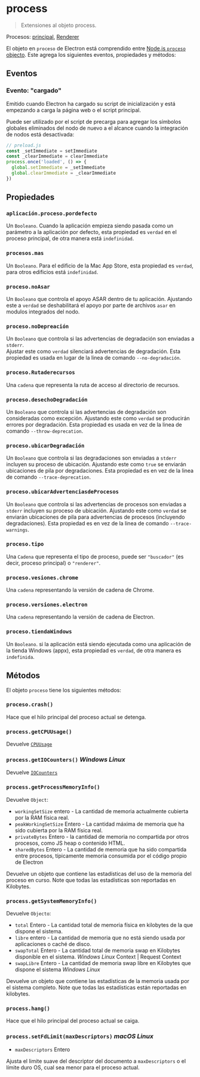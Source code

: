 # process

> Extensiones al objeto process.

Procesos: [principal](../glossary.md#main-process), [Renderer](../glossary.md#renderer-process)

El objeto en `proceso` de Electron está comprendido entre [Node.js `proceso` objecto](https://nodejs.org/api/process.html). Este agrega los siguientes eventos, propiedades y métodos:

## Eventos

### Evento: "cargado"

Emitido cuando Electron ha cargado su script de inicialización y está empezando a carga la página web o el script principal.

Puede ser utilizado por el script de precarga para agregar los símbolos globales eliminados del nodo de nuevo a el alcance cuando la integración de nodos está desactivada:

```javascript
// preload.js
const _setImmediate = setImmediate
const _clearImmediate = clearImmediate
process.once('loaded', () => {
  global.setImmediate = _setImmediate
  global.clearImmediate = _clearImmediate
})
```

## Propiedades

### `aplicación.proceso.pordefecto`

Un `Booleano`. Cuando la aplicación empieza siendo pasada como un parámetro a la aplicación por defecto, esta propiedad es `verdad` en el proceso principal, de otra manera está `indefinidad`.

### `procesos.mas`

Un `Booleano`. Para el edificio de la Mac App Store, esta propiedad es `verdad`, para otros edificios está `indefinidad`.

### `proceso.noAsar`

Un `Booleano` que controla el apoyo ASAR dentro de tu aplicación. Ajustando este a `verdad` se deshabilitará el apoyo por parte de archivos `asar` en modulos integrados del nodo.

### `proceso.noDepreación`

Un `Booleano` que controla si las advertencias de degradación son enviadas a `stderr`.  
Ajustar este como `verdad` silenciará advertencias de degradación. Esta propiedad es usada en lugar de la linea de comando `--no-degradación`.

### `proceso.Rutaderecursos`

Una `cadena` que representa la ruta de acceso al directorio de recursos.

### `proceso.desechoDegradación`

Un `Booleano` que controla si las advertencias de degradación son consideradas como excepción. Ajustando este como `verdad` se producirán errores por degradación. Esta propiedad es usada en vez de la linea de comando `--throw-deprecation`.

### `proceso.ubicarDegradación`

Un `Booleano` que controla si las degradaciones son enviadas a `stderr` incluyen su proceso de ubicación. Ajustando este como `true` se enviarán ubicaciones de pila por degradaciones. Esta propiedad es en vez de la linea de comando `--trace-deprecation`.

### `proceso.ubicarAdvertenciasdeProcesos`

Un `Booleano` que controla si las advertencias de procesos son enviadas a `stderr` incluyen su proceso de ubicación. Ajustando este como `verdad` se enviarán ubicaciones de pila para advertencias de procesos (incluyendo degradaciones). Esta propiedad es en vez de la linea de comando `--trace-warnings`.

### `proceso.tipo`

Una `Cadena` que representa el tipo de proceso, puede ser `"buscador"` (es decir, proceso principal) o `"renderer"`.

### `proceso.vesiones.chrome`

Una `cadena` representando la versión de cadena de Chrome.

### `proceso.versiones.electron`

Una `cadena` representando la versión de cadena de Electron.

### `proceso.tiendaWindows`

Un `Booleano`. si la aplicación está siendo ejecutada como una aplicación de la tienda Windows (appx), esta propiedad es `verdad`, de otra manera es `indefinida`.

## Métodos

El objeto `proceso` tiene los siguientes métodos:

### `proceso.crash()`

Hace que el hilo principal del proceso actual se detenga.

### `process.getCPUUsage()`

Devuelve [`CPUUsage`](structures/cpu-usage.md)

### `process.getIOCounters()` *Windows* *Linux*

Devuelve [`IOCounters`](structures/io-counters.md)

### `process.getProcessMemoryInfo()`

Devuelve `Object`:

* `workingSetSize` entero - La cantidad de memoria actualmente cubierta por la RAM física real.
* `peakWorkingSetSize` Entero - La cantidad máxima de memoria que ha sido cubierta por la RAM física real.
* `privateBytes` Entero - la cantidad de memoria no compartida por otros procesos, como JS heap o contenido HTML.
* `sharedBytes` Entero - La cantidad de memoria que ha sido compartida entre procesos, típicamente memoria consumida por el código propio de Electron

Devuelve un objeto que contiene las estadísticas del uso de la memoria del proceso en curso. Note que todas las estadísticas son reportadas en Kilobytes.

### `process.getSystemMemoryInfo()`

Devuelve `Objecto`:

* `total` Entero - La cantidad total de memoria física en kilobytes de la que dispone el sistema.
* `libre` entero - La cantidad de memoria que no está siendo usada por aplicaciones o caché de disco.
* `swapTotal` Entero - La cantidad total de memoria swap en Kilobytes disponible en el sistema. *Windows* *Linux* Context | Request Context
* `swapLibre` Entero - La cantidad de memoria swap libre en Kilobytes que dispone el sistema *Windows* *Linux*

Devuelve un objeto que contiene las estadísticas de la memoria usada por el sistema completo. Note que todas las estadísticas están reportadas en kilobytes.

### `process.hang()`

Hace que el hilo principal del proceso actual se caiga.

### `process.setFdLimit(maxDescriptors)` *macOS* *Linux*

* `maxDescriptors` Entero

Ajusta el limite suave del descriptor del documento a `maxDescriptors` o el límite duro OS, cual sea menor para el proceso actual.